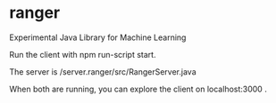 # ranger
Experimental Java Library for Machine Learning

Run the client with npm run-script start.

The server is /server.ranger/src/RangerServer.java

When both are running, you can explore the client on localhost:3000 .

